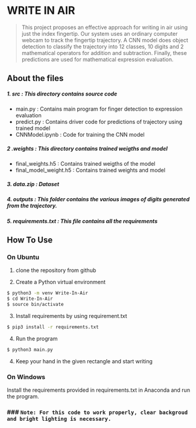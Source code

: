 # WRITE IN AIR

> This project proposes an effective approach for writing in air using just the index fingertip. Our system uses an ordinary computer webcam to track the fingertip trajectory. A CNN model does object detection to classify the trajectory into 12 classes, 10 digits and 2 mathematical operators for addition and subtraction. Finally, these predictions are used for mathematical expression evaluation.

## About the files
##### 1. src :  This directory contains source code
* main.py : Contains main program for finger detection to expression evaluation
* predict.py : Contains driver code for predictions of trajectory using trained model
* CNNModel.ipynb : Code for training the CNN model
##### 2 .weights : This directory contains trained weigths and model
* final_weights.h5 : Contains trained weigths of the model
* final_model_weight.h5 : Contains trained weights and model
##### 3. data.zip : Dataset
##### 4. outputs : This folder contains the various images of digits generated from the trajectory.
##### 5. requirements.txt : This file contains all the requirements

## How To Use

### On Ubuntu

1. clone the repository from github 

2. Create a Python virtual environment
```sh
$ python3 -m venv Write-In-Air
$ cd Write-In-Air
$ source bin/activate
```
3. Install requirements by using requirement.txt
```sh
$ pip3 install -r requirements.txt 
```
4. Run the program
```sh 
$ python3 main.py
```
4. Keep your hand in the given rectangle and start writing

### On Windows
Install the requirements provided in requirements.txt in Anaconda and run the program.

### ### `Note: For this code to work properly, clear backgroud and bright lighting is necessary.`
